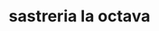 ---
title: "sastreria la octava"
url: /santa-rosa-de-viterbo/sastreria-la-octava/
shop: Schneiderei
---